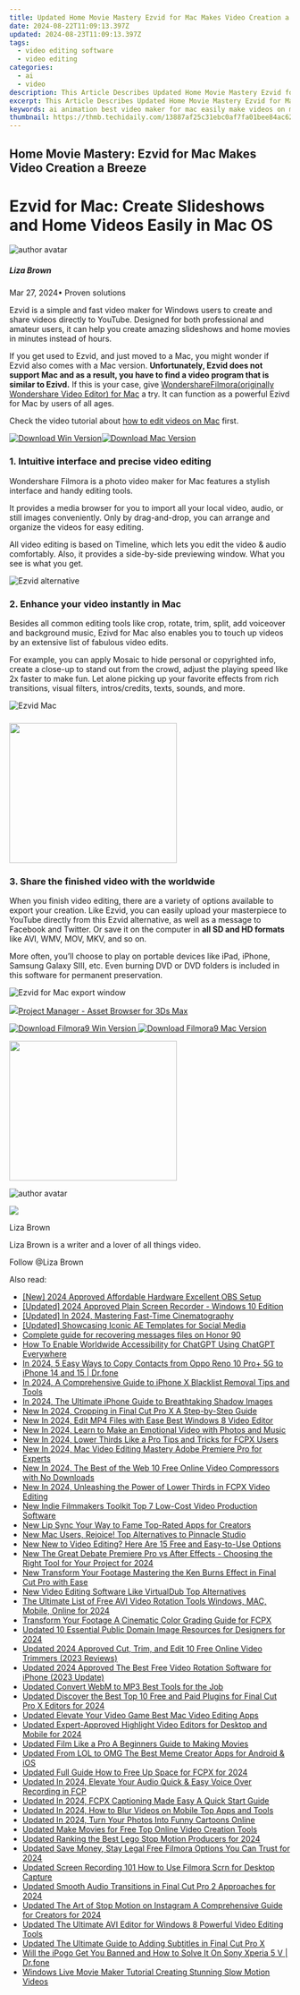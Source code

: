```yaml
---
title: Updated Home Movie Mastery Ezvid for Mac Makes Video Creation a Breeze
date: 2024-08-22T11:09:13.397Z
updated: 2024-08-23T11:09:13.397Z
tags: 
  - video editing software
  - video editing
categories: 
  - ai
  - video
description: This Article Describes Updated Home Movie Mastery Ezvid for Mac Makes Video Creation a Breeze
excerpt: This Article Describes Updated Home Movie Mastery Ezvid for Mac Makes Video Creation a Breeze
keywords: ai animation best video maker for mac easily make videos on mac,ezvid for mac create slideshows and home videos easily in mac os,ai animation best video editing software for mac windows movie maker replacements,make movies for free top online video creation tools,best video maker for mac easily make videos on mac,ai animation ezvid for mac create slideshows and home videos easily in mac os,home movie mastery ezvid for mac makes video creation a breeze
thumbnail: https://thmb.techidaily.com/13887af25c31ebc0af7fa01bee84ac625b343ea776763c2dea469f5e646eb4f7.png
---
```


## Home Movie Mastery: Ezvid for Mac Makes Video Creation a Breeze

# Ezvid for Mac: Create Slideshows and Home Videos Easily in Mac OS

![author avatar](https://lh5.googleusercontent.com/-AIMmjowaFs4/AAAAAAAAAAI/AAAAAAAAABc/Y5UmwDaI7HU/s250-c-k/photo.jpg)

##### Liza Brown

 Mar 27, 2024• Proven solutions

Ezvid is a simple and fast video maker for Windows users to create and share videos directly to YouTube. Designed for both professional and amateur users, it can help you create amazing slideshows and home movies in minutes instead of hours.

If you get used to Ezvid, and just moved to a Mac, you might wonder if Ezvid also comes with a Mac version. **Unfortunately, Ezvid does not support Mac and as a result, you have to find a video program that is similar to Ezivd.** If this is your case, give [Wondershare](https://tools.techidaily.com/wondershare/filmora/download/)[Filmora](https://tools.techidaily.com/wondershare/filmora/download/)[(originally Wondershare Video Editor) for Mac](https://tools.techidaily.com/wondershare/filmora/download/) a try. It can function as a powerful Ezivd for Mac by users of all ages.

Check the video tutorial about [how to edit videos on Mac](https://tools.techidaily.com/wondershare/filmora/download/) first.

[![Download Win Version](https://images.wondershare.com/filmora/article-images/download-btn-win.jpg)](https://tools.techidaily.com/wondershare/filmora/download/)[![Download Mac Version](https://images.wondershare.com/filmora/article-images/download-btn-mac.jpg)](https://tools.techidaily.com/wondershare/filmora/download/)

###

### 1\. Intuitive interface and precise video editing

Wondershare Filmora is a photo video maker for Mac features a stylish interface and handy editing tools.

It provides a media browser for you to import all your local video, audio, or still images conveniently. Only by drag-and-drop, you can arrange and organize the videos for easy editing.

All video editing is based on Timeline, which lets you edit the video & audio comfortably. Also, it provides a side-by-side previewing window. What you see is what you get.

![Ezvid alternative](https://images.wondershare.com/filmora/guide/editing-interface-mac-filmora9.png)

###

### 2\. Enhance your video instantly in Mac

Besides all common editing tools like crop, rotate, trim, split, add voiceover and background music, Ezivd for Mac also enables you to touch up videos by an extensive list of fabulous video edits.

For example, you can apply Mosaic to hide personal or copyrighted info, create a close-up to stand out from the crowd, adjust the playing speed like 2x faster to make fun. Let alone picking up your favorite effects from rich transitions, visual filters, intros/credits, texts, sounds, and more.

![Ezvid Mac](https://images.wondershare.com/filmora/guide/filmora-mac-enhance-color.jpg)

###

<!-- affiliate ads begin -->
<a href="https://printrendy.pxf.io/c/5597632/1453719/17020" target="_top" id="1453719"><img src="//a.impactradius-go.com/display-ad/17020-1453719" border="0" alt="" width="300" height="250"/></a><img height="0" width="0" src="https://imp.pxf.io/i/5597632/1453719/17020" style="position:absolute;visibility:hidden;" border="0" />
<!-- affiliate ads end -->
### 3\. Share the finished video with the worldwide

When you finish video editing, there are a variety of options available to export your creation. Like Ezvid, you can easily upload your masterpiece to YouTube directly from this Ezvid alternative, as well as a message to Facebook and Twitter. Or save it on the computer in **all SD and HD formats** like AVI, WMV, MOV, MKV, and so on.

More often, you’ll choose to play on portable devices like iPad, iPhone, Samsung Galaxy SIII, etc. Even burning DVD or DVD folders is included in this software for permanent preservation.

![Ezvid for Mac export window](https://images.wondershare.com/filmora/article-images/filmora9-mac-export-options.jpg)

<!-- affiliate ads begin -->
<a href="https://secure.2checkout.com/order/checkout.php?PRODS=4709458&QTY=1&AFFILIATE=108875&CART=1"><img src="https://3d-kstudio.com/wp-content/uploads/2014/02/Project-Manager-3D-Models-4-800x800.jpg" border="0">Project Manager - Asset Browser for 3Ds Max</a>
<!-- affiliate ads end -->
[![Download Filmora9 Win Version](https://images.wondershare.com/filmora/guide/download-btn-win.jpg) ](https://tools.techidaily.com/wondershare/filmora/download/) [![Download Filmora9 Mac Version](https://images.wondershare.com/filmora/guide/download-btn-mac.jpg) ](https://download.wondershare.com/filmora9-mac%5Ffull718.dmg)

<!-- affiliate ads begin -->
<a href="https://united.elfm.net/c/5597632/748964/4704" target="_top" id="748964"><img src="//a.impactradius-go.com/display-ad/4704-748964" border="0" alt="" width="300" height="250"/></a><img height="0" width="0" src="https://united.elfm.net/i/5597632/748964/4704" style="position:absolute;visibility:hidden;" border="0" />
<!-- affiliate ads end -->
![author avatar](https://lh5.googleusercontent.com/-AIMmjowaFs4/AAAAAAAAAAI/AAAAAAAAABc/Y5UmwDaI7HU/s250-c-k/photo.jpg)

<!-- affiliate ads begin -->
<a href="https://secure.2checkout.com/order/checkout.php?PRODS=4940312&QTY=1&AFFILIATE=108875&CART=1"><img src="https://secure.avangate.com/images/merchant/333ac5d90817d69113471fbb6e531bee/sps-partnership-728x90eng.png" border="0"></a>
<!-- affiliate ads end -->
Liza Brown

Liza Brown is a writer and a lover of all things video.

Follow @Liza Brown

<span class="atpl-alsoreadstyle">Also read:</span>
<div><ul>
<li><a href="https://on-screen-recording.techidaily.com/new-2024-approved-affordable-hardware-excellent-obs-setup/"><u>[New] 2024 Approved  Affordable Hardware  Excellent OBS Setup</u></a></li>
<li><a href="https://digital-screen-recording.techidaily.com/updated-2024-approved-plain-screen-recorder-windows-10-edition/"><u>[Updated] 2024 Approved  Plain Screen Recorder - Windows 10 Edition</u></a></li>
<li><a href="https://article-tips.techidaily.com/updated-in-2024-mastering-fast-time-cinematography/"><u>[Updated] In 2024, Mastering Fast-Time Cinematography</u></a></li>
<li><a href="https://instagram-video-files.techidaily.com/updated-showcasing-iconic-ae-templates-for-social-media/"><u>[Updated] Showcasing Iconic AE Templates for Social Media</u></a></li>
<li><a href="https://phone-solutions.techidaily.com/complete-guide-for-recovering-messages-files-on-honor-90-by-fonelab-android-recover-messages/"><u>Complete guide for recovering messages files on Honor 90</u></a></li>
<li><a href="https://tech-revival.techidaily.com/how-to-enable-worldwide-accessibility-for-chatgpt-using-chatgpt-everywhere/"><u>How To Enable Worldwide Accessibility for ChatGPT Using ChatGPT Everywhere</u></a></li>
<li><a href="https://android-transfer.techidaily.com/in-2024-5-easy-ways-to-copy-contacts-from-oppo-reno-10-proplus-5g-to-iphone-14-and-15-drfone-by-drfone-transfer-from-android-transfer-from-android/"><u>In 2024, 5 Easy Ways to Copy Contacts from Oppo Reno 10 Pro+ 5G to iPhone 14 and 15 | Dr.fone</u></a></li>
<li><a href="https://ios-unlock.techidaily.com/in-2024-a-comprehensive-guide-to-iphone-x-blacklist-removal-tips-and-tools-by-drfone-ios/"><u>In 2024, A Comprehensive Guide to iPhone X Blacklist Removal Tips and Tools</u></a></li>
<li><a href="https://some-approaches.techidaily.com/in-2024-the-ultimate-iphone-guide-to-breathtaking-shadow-images/"><u>In 2024, The Ultimate iPhone Guide to Breathtaking Shadow Images</u></a></li>
<li><a href="https://smart-video-creator.techidaily.com/new-in-2024-cropping-in-final-cut-pro-x-a-step-by-step-guide/"><u>New In 2024, Cropping in Final Cut Pro X A Step-by-Step Guide</u></a></li>
<li><a href="https://smart-video-creator.techidaily.com/new-in-2024-edit-mp4-files-with-ease-best-windows-8-video-editor/"><u>New In 2024, Edit MP4 Files with Ease Best Windows 8 Video Editor</u></a></li>
<li><a href="https://smart-video-creator.techidaily.com/new-in-2024-learn-to-make-an-emotional-video-with-photos-and-music/"><u>New In 2024, Learn to Make an Emotional Video with Photos and Music</u></a></li>
<li><a href="https://smart-video-creator.techidaily.com/new-in-2024-lower-thirds-like-a-pro-tips-and-tricks-for-fcpx-users/"><u>New In 2024, Lower Thirds Like a Pro Tips and Tricks for FCPX Users</u></a></li>
<li><a href="https://smart-video-creator.techidaily.com/new-in-2024-mac-video-editing-mastery-adobe-premiere-pro-for-experts/"><u>New In 2024, Mac Video Editing Mastery Adobe Premiere Pro for Experts</u></a></li>
<li><a href="https://smart-video-creator.techidaily.com/new-in-2024-the-best-of-the-web-10-free-online-video-compressors-with-no-downloads/"><u>New In 2024, The Best of the Web 10 Free Online Video Compressors with No Downloads</u></a></li>
<li><a href="https://smart-video-creator.techidaily.com/new-in-2024-unleashing-the-power-of-lower-thirds-in-fcpx-video-editing/"><u>New In 2024, Unleashing the Power of Lower Thirds in FCPX Video Editing</u></a></li>
<li><a href="https://smart-video-creator.techidaily.com/new-indie-filmmakers-toolkit-top-7-low-cost-video-production-software/"><u>New Indie Filmmakers Toolkit Top 7 Low-Cost Video Production Software</u></a></li>
<li><a href="https://smart-video-creator.techidaily.com/new-lip-sync-your-way-to-fame-top-rated-apps-for-creators/"><u>New Lip Sync Your Way to Fame Top-Rated Apps for Creators</u></a></li>
<li><a href="https://smart-video-creator.techidaily.com/new-mac-users-rejoice-top-alternatives-to-pinnacle-studio/"><u>New Mac Users, Rejoice! Top Alternatives to Pinnacle Studio</u></a></li>
<li><a href="https://smart-video-creator.techidaily.com/new-new-to-video-editing-here-are-15-free-and-easy-to-use-options/"><u>New New to Video Editing? Here Are 15 Free and Easy-to-Use Options</u></a></li>
<li><a href="https://smart-video-creator.techidaily.com/new-the-great-debate-premiere-pro-vs-after-effects-choosing-the-right-tool-for-your-project-for-2024/"><u>New The Great Debate Premiere Pro vs After Effects - Choosing the Right Tool for Your Project for 2024</u></a></li>
<li><a href="https://smart-video-creator.techidaily.com/new-transform-your-footage-mastering-the-ken-burns-effect-in-final-cut-pro-with-ease/"><u>New Transform Your Footage Mastering the Ken Burns Effect in Final Cut Pro with Ease</u></a></li>
<li><a href="https://smart-video-creator.techidaily.com/new-video-editing-software-like-virtualdub-top-alternatives/"><u>New Video Editing Software Like VirtualDub Top Alternatives</u></a></li>
<li><a href="https://smart-video-creator.techidaily.com/the-ultimate-list-of-free-avi-video-rotation-tools-windows-mac-mobile-online-for-2024/"><u>The Ultimate List of Free AVI Video Rotation Tools Windows, MAC, Mobile, Online for 2024</u></a></li>
<li><a href="https://smart-video-creator.techidaily.com/transform-your-footage-a-cinematic-color-grading-guide-for-fcpx/"><u>Transform Your Footage A Cinematic Color Grading Guide for FCPX</u></a></li>
<li><a href="https://smart-video-creator.techidaily.com/updated-10-essential-public-domain-image-resources-for-designers-for-2024/"><u>Updated 10 Essential Public Domain Image Resources for Designers for 2024</u></a></li>
<li><a href="https://smart-video-creator.techidaily.com/updated-2024-approved-cut-trim-and-edit-10-free-online-video-trimmers-2023-reviews/"><u>Updated 2024 Approved Cut, Trim, and Edit 10 Free Online Video Trimmers (2023 Reviews)</u></a></li>
<li><a href="https://smart-video-creator.techidaily.com/updated-2024-approved-the-best-free-video-rotation-software-for-iphone-2023-update/"><u>Updated 2024 Approved The Best Free Video Rotation Software for iPhone (2023 Update)</u></a></li>
<li><a href="https://smart-video-creator.techidaily.com/updated-convert-webm-to-mp3-best-tools-for-the-job/"><u>Updated Convert WebM to MP3 Best Tools for the Job</u></a></li>
<li><a href="https://smart-video-creator.techidaily.com/updated-discover-the-best-top-10-free-and-paid-plugins-for-final-cut-pro-x-editors-for-2024/"><u>Updated Discover the Best Top 10 Free and Paid Plugins for Final Cut Pro X Editors for 2024</u></a></li>
<li><a href="https://smart-video-creator.techidaily.com/updated-elevate-your-video-game-best-mac-video-editing-apps/"><u>Updated Elevate Your Video Game Best Mac Video Editing Apps</u></a></li>
<li><a href="https://smart-video-creator.techidaily.com/updated-expert-approved-highlight-video-editors-for-desktop-and-mobile-for-2024/"><u>Updated Expert-Approved Highlight Video Editors for Desktop and Mobile for 2024</u></a></li>
<li><a href="https://smart-video-creator.techidaily.com/updated-film-like-a-pro-a-beginners-guide-to-making-movies/"><u>Updated Film Like a Pro A Beginners Guide to Making Movies</u></a></li>
<li><a href="https://smart-video-creator.techidaily.com/updated-from-lol-to-omg-the-best-meme-creator-apps-for-android-and-ios/"><u>Updated From LOL to OMG The Best Meme Creator Apps for Android & iOS</u></a></li>
<li><a href="https://smart-video-creator.techidaily.com/updated-full-guide-how-to-free-up-space-for-fcpx-for-2024/"><u>Updated Full Guide How to Free Up Space for FCPX for 2024</u></a></li>
<li><a href="https://smart-video-creator.techidaily.com/updated-in-2024-elevate-your-audio-quick-and-easy-voice-over-recording-in-fcp/"><u>Updated In 2024, Elevate Your Audio Quick & Easy Voice Over Recording in FCP</u></a></li>
<li><a href="https://smart-video-creator.techidaily.com/updated-in-2024-fcpx-captioning-made-easy-a-quick-start-guide/"><u>Updated In 2024, FCPX Captioning Made Easy A Quick Start Guide</u></a></li>
<li><a href="https://smart-video-creator.techidaily.com/updated-in-2024-how-to-blur-videos-on-mobile-top-apps-and-tools/"><u>Updated In 2024, How to Blur Videos on Mobile Top Apps and Tools</u></a></li>
<li><a href="https://smart-video-creator.techidaily.com/updated-in-2024-turn-your-photos-into-funny-cartoons-online/"><u>Updated In 2024, Turn Your Photos Into Funny Cartoons Online</u></a></li>
<li><a href="https://smart-video-creator.techidaily.com/updated-make-movies-for-free-top-online-video-creation-tools/"><u>Updated Make Movies for Free Top Online Video Creation Tools</u></a></li>
<li><a href="https://smart-video-creator.techidaily.com/updated-ranking-the-best-lego-stop-motion-producers-for-2024/"><u>Updated Ranking the Best Lego Stop Motion Producers for 2024</u></a></li>
<li><a href="https://smart-video-creator.techidaily.com/updated-save-money-stay-legal-free-filmora-options-you-can-trust-for-2024/"><u>Updated Save Money, Stay Legal Free Filmora Options You Can Trust for 2024</u></a></li>
<li><a href="https://smart-video-creator.techidaily.com/updated-screen-recording-101-how-to-use-filmora-scrn-for-desktop-capture/"><u>Updated Screen Recording 101 How to Use Filmora Scrn for Desktop Capture</u></a></li>
<li><a href="https://smart-video-creator.techidaily.com/updated-smooth-audio-transitions-in-final-cut-pro-2-approaches-for-2024/"><u>Updated Smooth Audio Transitions in Final Cut Pro 2 Approaches for 2024</u></a></li>
<li><a href="https://smart-video-creator.techidaily.com/updated-the-art-of-stop-motion-on-instagram-a-comprehensive-guide-for-creators-for-2024/"><u>Updated The Art of Stop Motion on Instagram A Comprehensive Guide for Creators for 2024</u></a></li>
<li><a href="https://smart-video-creator.techidaily.com/updated-the-ultimate-avi-editor-for-windows-8-powerful-video-editing-tools/"><u>Updated The Ultimate AVI Editor for Windows 8 Powerful Video Editing Tools</u></a></li>
<li><a href="https://smart-video-creator.techidaily.com/updated-the-ultimate-guide-to-adding-subtitles-in-final-cut-pro-x/"><u>Updated The Ultimate Guide to Adding Subtitles in Final Cut Pro X</u></a></li>
<li><a href="https://fake-location.techidaily.com/will-the-ipogo-get-you-banned-and-how-to-solve-it-on-sony-xperia-5-v-drfone-by-drfone-virtual-android/"><u>Will the iPogo Get You Banned and How to Solve It On Sony Xperia 5 V | Dr.fone</u></a></li>
<li><a href="https://smart-video-creator.techidaily.com/windows-live-movie-maker-tutorial-creating-stunning-slow-motion-videos/"><u>Windows Live Movie Maker Tutorial Creating Stunning Slow Motion Videos</u></a></li>
</ul></div>

<ins class="adsbygoogle"
      style="display:block"
      data-ad-client="ca-pub-7571918770474297"
      data-ad-slot="8358498916"
      data-ad-format="auto"
      data-full-width-responsive="true"></ins>